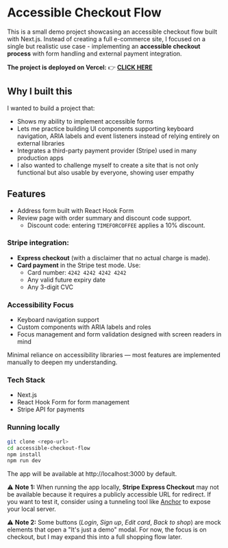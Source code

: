# Accessible Checkout Flow

This is a small demo project showcasing an accessible checkout flow built with Next.js.
Instead of creating a full e-commerce site, I focused on a single but realistic use case - implementing an **accessible checkout process** with form handling and external payment integration.

**The project is deployed on Vercel:**
👉 [**CLICK HERE**](https://accessible-checkout-flow.vercel.app)

## Why I built this

I wanted to build a project that:

* Shows my ability to implement accessible forms
* Lets me practice building UI components supporting keyboard navigation, ARIA labels and event listeners instead of relying entirely on external libraries
* Integrates a third-party payment provider (Stripe) used in many production apps
* I also wanted to challenge myself to create a site that is not only functional but also usable by everyone, showing user empathy

## Features

* Address form built with React Hook Form
* Review page with order summary and discount code support.
  * Discount code: entering ``TIMEFORCOFFEE`` applies a 10% discount.

### Stripe integration:
  * **Express checkout** (with a disclaimer that no actual charge is made).
  * **Card payment** in the Stripe test mode. Use:
    * Card number: ```4242 4242 4242 4242```
    * Any valid future expiry date
    * Any 3-digit CVC

### Accessibility Focus

* Keyboard navigation support
* Custom components with ARIA labels and roles
* Focus management and form validation designed with screen readers in mind

Minimal reliance on accessibility libraries — most features are implemented manually to deepen my understanding.

### Tech Stack

* Next.js
* React Hook Form for form management
* Stripe API for payments

### Running locally

```bash
git clone <repo-url>
cd accessible-checkout-flow
npm install
npm run dev
```

The app will be available at http://localhost:3000 by default.

⚠️ **Note 1:** When running the app locally, **Stripe Express Checkout** may not be available because it requires a publicly accessible URL for redirect. 
If you want to test it, consider using a tunneling tool like [Anchor](https://anchor.dev/) to expose your local server.

⚠️ **Note 2:** Some buttons (_Login_, _Sign up_, _Edit card_, _Back to shop_) are mock elements that open a "It's just a demo" modal. For now, the focus is on checkout, but I may expand this into a full shopping flow later.